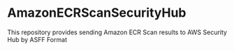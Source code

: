 # AmazonECRScanSecurityHub
This repository provides sending Amazon ECR Scan results to AWS Security Hub by ASFF Format

